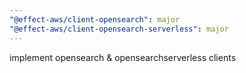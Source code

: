 ```yaml
---
"@effect-aws/client-opensearch": major
"@effect-aws/client-opensearch-serverless": major
---
```


implement opensearch & opensearchserverless clients
